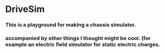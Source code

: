 # DriveSim

### This is a playground for making a chassis simulator.
### accompanied by other things I thought might be cool. (for example an electric field simulator for static electric charges.
